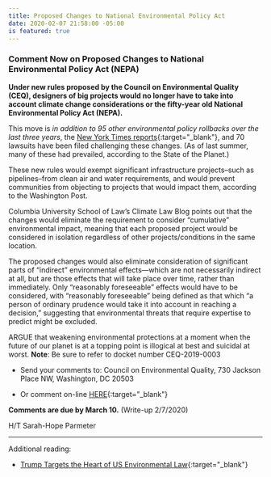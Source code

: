 ```yaml
---
title: Proposed Changes to National Environmental Policy Act
date: 2020-02-07 21:58:00 -05:00
is featured: true
---
```


### Comment Now on Proposed Changes to National Environmental Policy Act (NEPA)

**Under new rules proposed by the Council on Environmental Quality (CEQ), designers of big projects would no longer have to take into account climate change considerations or the fifty-year old National Environmental Policy Act (NEPA).**

This move is *in addition to 95 other environmental policy rollbacks over the last three years*, the [New York Times reports](https://www.nytimes.com/interactive/2019/climate/trump-environment-rollbacks.html){:target="_blank"}, and 70 lawsuits have been filed challenging these changes. (As of last summer, many of these had prevailed, according to the State of the Planet.)

These new rules would exempt significant infrastructure projects–such as pipelines–from clean air and water requirements, and would prevent communities from objecting to projects that would impact them, according to the Washington Post.

Columbia University School of Law’s Climate Law Blog points out that the changes would eliminate the requirement to consider “cumulative” environmental impact, meaning that each proposed project would be considered in isolation regardless of other projects/conditions in the same location.

The proposed changes would also eliminate consideration of significant parts of “indirect” environmental effects—which are not necessarily indirect at all, but are those effects that will take place over time, rather than immediately. Only “reasonably foreseeable” effects would have to be considered, with “reasonably foreseeable” being defined as that which “a person of ordinary prudence would take it into account in reaching a decision,” suggesting that environmental threats that require expertise to predict might be excluded.

ARGUE that weakening environmental protections at a moment when the future of our planet is at a topping point is illogical at best and suicidal at worst.  **Note**: Be sure to refer to docket number CEQ-2019-0003

* Send your comments to:  Council on Environmental Quality, 730 Jackson Place NW, Washington, DC 20503  

* Or comment on-line [HERE](https://www.regulations.gov/document?D=CEQ-2019-0003-0001){:target="_blank"}

**Comments are due by March 10.** (Write-up 2/7/2020)

H/T Sarah-Hope Parmeter

---

Additional reading:

* [Trump Targets the Heart of US Environmental Law](https://www.sierraclub.org/sierra/trump-targets-heart-us-environmental-law-nepa){:target="_blank"}

